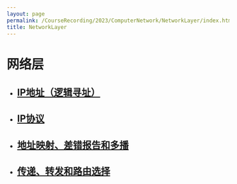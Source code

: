```yaml
---
layout: page
permalink: /CourseRecording/2023/ComputerNetwork/NetworkLayer/index.html
title: NetworkLayer
---
```



# 网络层

- ## [IP地址（逻辑寻址）](https://CRYoushiwo.github.io/CourseRecording/2023/ComputerNetwork/NetworkLayer/LogicalAddressing)

- ## [IP协议](https://CRYoushiwo.github.io/CourseRecording/2023/ComputerNetwork/NetworkLayer/InternetProtocol)

- ## [地址映射、差错报告和多播](https://CRYoushiwo.github.io/CourseRecording/2023/ComputerNetwork/NetworkLayer/AddressMappingAndErrorReportAndMulticasting)

- ## [传递、转发和路由选择](https://CRYoushiwo.github.io/CourseRecording/2023/ComputerNetwork/NetworkLayer/DeliveryAndForwardingAndRouting)